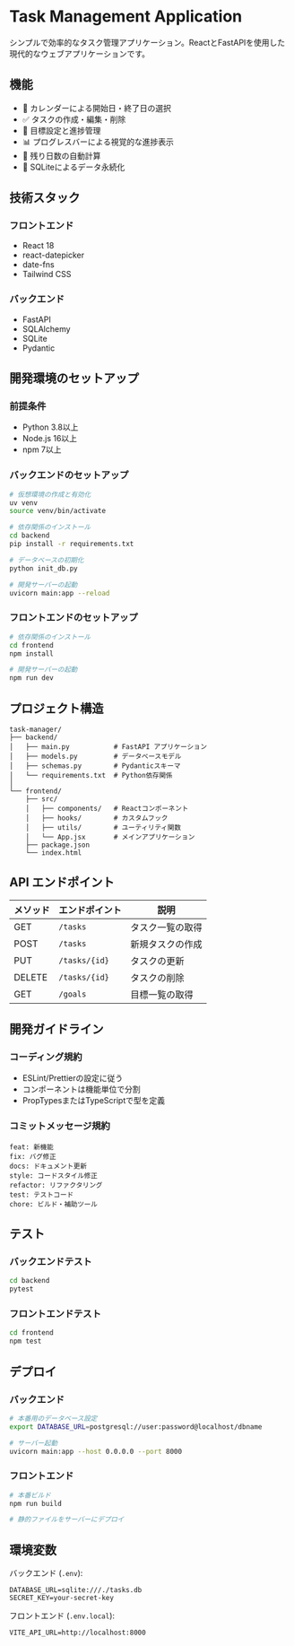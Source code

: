 # Task Management Application

シンプルで効率的なタスク管理アプリケーション。ReactとFastAPIを使用した現代的なウェブアプリケーションです。

## 機能

- 📅 カレンダーによる開始日・終了日の選択
- ✅ タスクの作成・編集・削除
- 🎯 目標設定と進捗管理
- 📊 プログレスバーによる視覚的な進捗表示
- 🔄 残り日数の自動計算
- 💾 SQLiteによるデータ永続化

## 技術スタック

### フロントエンド
- React 18
- react-datepicker
- date-fns
- Tailwind CSS

### バックエンド
- FastAPI
- SQLAlchemy
- SQLite
- Pydantic

## 開発環境のセットアップ

### 前提条件
- Python 3.8以上
- Node.js 16以上
- npm 7以上

### バックエンドのセットアップ
```bash
# 仮想環境の作成と有効化
uv venv
source venv/bin/activate

# 依存関係のインストール
cd backend
pip install -r requirements.txt

# データベースの初期化
python init_db.py

# 開発サーバーの起動
uvicorn main:app --reload
```

### フロントエンドのセットアップ
```bash
# 依存関係のインストール
cd frontend
npm install

# 開発サーバーの起動
npm run dev
```

## プロジェクト構造

```
task-manager/
├── backend/
│   ├── main.py           # FastAPI アプリケーション
│   ├── models.py         # データベースモデル
│   ├── schemas.py        # Pydanticスキーマ
│   └── requirements.txt  # Python依存関係
│
└── frontend/
    ├── src/
    │   ├── components/   # Reactコンポーネント
    │   ├── hooks/        # カスタムフック
    │   ├── utils/        # ユーティリティ関数
    │   └── App.jsx       # メインアプリケーション
    ├── package.json
    └── index.html
```

## API エンドポイント

| メソッド | エンドポイント | 説明 |
|----------|----------------|------|
| GET | `/tasks` | タスク一覧の取得 |
| POST | `/tasks` | 新規タスクの作成 |
| PUT | `/tasks/{id}` | タスクの更新 |
| DELETE | `/tasks/{id}` | タスクの削除 |
| GET | `/goals` | 目標一覧の取得 |

## 開発ガイドライン

### コーディング規約
- ESLint/Prettierの設定に従う
- コンポーネントは機能単位で分割
- PropTypesまたはTypeScriptで型を定義

### コミットメッセージ規約
```
feat: 新機能
fix: バグ修正
docs: ドキュメント更新
style: コードスタイル修正
refactor: リファクタリング
test: テストコード
chore: ビルド・補助ツール
```

## テスト

### バックエンドテスト
```bash
cd backend
pytest
```

### フロントエンドテスト
```bash
cd frontend
npm test
```

## デプロイ

### バックエンド
```bash
# 本番用のデータベース設定
export DATABASE_URL=postgresql://user:password@localhost/dbname

# サーバー起動
uvicorn main:app --host 0.0.0.0 --port 8000
```

### フロントエンド
```bash
# 本番ビルド
npm run build

# 静的ファイルをサーバーにデプロイ
```

## 環境変数

バックエンド (`.env`):
```
DATABASE_URL=sqlite:///./tasks.db
SECRET_KEY=your-secret-key
```

フロントエンド (`.env.local`):
```
VITE_API_URL=http://localhost:8000
```

